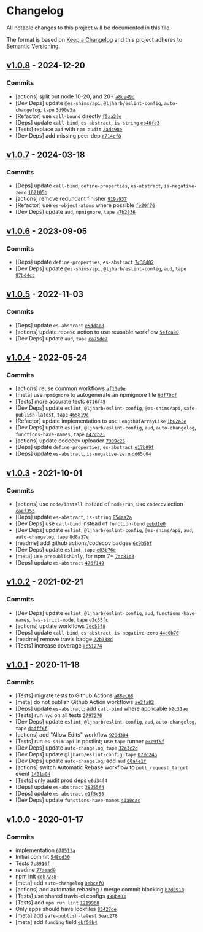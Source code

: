 # Changelog

All notable changes to this project will be documented in this file.

The format is based on [Keep a Changelog](https://keepachangelog.com/en/1.0.0/)
and this project adheres to [Semantic Versioning](https://semver.org/spec/v2.0.0.html).

## [v1.0.8](https://github.com/es-shims/Array.prototype.indexOf/compare/v1.0.7...v1.0.8) - 2024-12-20

### Commits

- [actions] split out node 10-20, and 20+ [`a8ce49d`](https://github.com/es-shims/Array.prototype.indexOf/commit/a8ce49d2e7bd726975159a89cf9c4026ff0886e0)
- [Dev Deps] update `@es-shims/api`, `@ljharb/eslint-config`, `auto-changelog`, `tape` [`3d90e3a`](https://github.com/es-shims/Array.prototype.indexOf/commit/3d90e3a294e5f599e98a87d50b59f43a6cee5035)
- [Refactor] use `call-bound` directly [`f5aa29e`](https://github.com/es-shims/Array.prototype.indexOf/commit/f5aa29ee57efeb8cd5cce54713bc9389114187b8)
- [Deps] update `call-bind`, `es-abstract`, `is-string` [`eb46fe3`](https://github.com/es-shims/Array.prototype.indexOf/commit/eb46fe3abd49823cc862b9f9f0ec4f3743ca0a39)
- [Tests] replace `aud` with `npm audit` [`2adc98e`](https://github.com/es-shims/Array.prototype.indexOf/commit/2adc98e023c14c66586ea535f7423f4f4919858d)
- [Dev Deps] add missing peer dep [`a714cf8`](https://github.com/es-shims/Array.prototype.indexOf/commit/a714cf841dac1a86ba36e7ba369ddaf66ad6ce4d)

## [v1.0.7](https://github.com/es-shims/Array.prototype.indexOf/compare/v1.0.6...v1.0.7) - 2024-03-18

### Commits

- [Deps] update `call-bind`, `define-properties`, `es-abstract`, `is-negative-zero` [`162105b`](https://github.com/es-shims/Array.prototype.indexOf/commit/162105b56fba0bc4c64cae1bb8f648e20f1429ae)
- [actions] remove redundant finisher [`919a937`](https://github.com/es-shims/Array.prototype.indexOf/commit/919a937bf0790d45bbf9c2e9ccd549cbf6319ad2)
- [Refactor] use `es-object-atoms` where possible [`fe30f76`](https://github.com/es-shims/Array.prototype.indexOf/commit/fe30f7658ceafb8fd3037c65cbb8f256877bd998)
- [Dev Deps] update `aud`, `npmignore`, `tape` [`a7b2836`](https://github.com/es-shims/Array.prototype.indexOf/commit/a7b2836f4e152d1dd2f1c9bf25b461544189a4f9)

## [v1.0.6](https://github.com/es-shims/Array.prototype.indexOf/compare/v1.0.5...v1.0.6) - 2023-09-05

### Commits

- [Deps] update `define-properties`, `es-abstract` [`7c38d02`](https://github.com/es-shims/Array.prototype.indexOf/commit/7c38d022df705b3782306921a354438da43139ca)
- [Dev Deps] update `@es-shims/api`, `@ljharb/eslint-config`, `aud`, `tape` [`87bd4cc`](https://github.com/es-shims/Array.prototype.indexOf/commit/87bd4cc6493606e1ddabd3beffd7c4455564fd60)

## [v1.0.5](https://github.com/es-shims/Array.prototype.indexOf/compare/v1.0.4...v1.0.5) - 2022-11-03

### Commits

- [Deps] update `es-abstract` [`e5ddae8`](https://github.com/es-shims/Array.prototype.indexOf/commit/e5ddae8ae10a5b7e65eab081ff6dddd23d0cd21c)
- [actions] update rebase action to use reusable workflow [`5efca90`](https://github.com/es-shims/Array.prototype.indexOf/commit/5efca9063d26f02a553fecf458789c123a90477f)
- [Dev Deps] update `aud`, `tape` [`ca75de7`](https://github.com/es-shims/Array.prototype.indexOf/commit/ca75de7c5a426f8276a3bb242ad79fb8d74c6ee5)

## [v1.0.4](https://github.com/es-shims/Array.prototype.indexOf/compare/v1.0.3...v1.0.4) - 2022-05-24

### Commits

- [actions] reuse common workflows [`af13e9e`](https://github.com/es-shims/Array.prototype.indexOf/commit/af13e9e68aef9bf699f903ccaf946cead1ae24e1)
- [meta] use `npmignore` to autogenerate an npmignore file [`0df70cf`](https://github.com/es-shims/Array.prototype.indexOf/commit/0df70cfc0e5d5256870714c2ad21bd4fff328b4f)
- [Tests] more accurate tests [`6716f45`](https://github.com/es-shims/Array.prototype.indexOf/commit/6716f457aecff21da0ea56f9fa9fded25643f306)
- [Dev Deps] update `eslint`, `@ljharb/eslint-config`, `@es-shims/api`, `safe-publish-latest`, `tape` [`465819c`](https://github.com/es-shims/Array.prototype.indexOf/commit/465819cfdf959167ccf8d118483952953b56fc66)
- [Refactor] update implementation to use `LengthOfArrayLike` [`1b62a3e`](https://github.com/es-shims/Array.prototype.indexOf/commit/1b62a3e8e2e8b3954bd96f94c61ff400a725093b)
- [Dev Deps] update `eslint`, `@ljharb/eslint-config`, `aud`, `auto-changelog`, `functions-have-names`, `tape` [`a47cb21`](https://github.com/es-shims/Array.prototype.indexOf/commit/a47cb2153fd3f0e3ce5e1c1ba43c0f4beb18064c)
- [actions] update codecov uploader [`7309c25`](https://github.com/es-shims/Array.prototype.indexOf/commit/7309c2560a58df24108f97d6b350a26757b02f92)
- [Deps] update `define-properties`, `es-abstract` [`e17b09f`](https://github.com/es-shims/Array.prototype.indexOf/commit/e17b09f0a3396afa3dd4a2d47104f6308374d8ac)
- [Deps] update `es-abstract`, `is-negative-zero` [`dd65c04`](https://github.com/es-shims/Array.prototype.indexOf/commit/dd65c0442ab26d6a25091142f08fba12f02b3ba6)

## [v1.0.3](https://github.com/es-shims/Array.prototype.indexOf/compare/v1.0.2...v1.0.3) - 2021-10-01

### Commits

- [actions] use `node/install` instead of `node/run`; use `codecov` action [`caef355`](https://github.com/es-shims/Array.prototype.indexOf/commit/caef3551a7c79a64f9b9aa6d052536c283d34d8a)
- [Deps] update `es-abstract`, `is-string` [`854aa2a`](https://github.com/es-shims/Array.prototype.indexOf/commit/854aa2a71494170f54fa0c10cb0896e8e3dde852)
- [Dev Deps] use `call-bind` instead of `function-bind` [`eebd1e0`](https://github.com/es-shims/Array.prototype.indexOf/commit/eebd1e033906d0b741a60a784c467e5769b85473)
- [Dev Deps] update `eslint`, `@ljharb/eslint-config`, `@es-shims/api`, `aud`, `auto-changelog`, `tape` [`8d8a37e`](https://github.com/es-shims/Array.prototype.indexOf/commit/8d8a37e8c9524fbbe1dd0563277f188b76497946)
- [readme] add github actions/codecov badges [`6c9b5bf`](https://github.com/es-shims/Array.prototype.indexOf/commit/6c9b5bfd15e344198f1155b77c3ff9ee6894a294)
- [Dev Deps] update `eslint`, `tape` [`e03b76e`](https://github.com/es-shims/Array.prototype.indexOf/commit/e03b76e3be3e40c4b0a15b79da4f1bf12c5f4e98)
- [meta] use `prepublishOnly`, for npm 7+ [`7ac81d3`](https://github.com/es-shims/Array.prototype.indexOf/commit/7ac81d35d8e823adfb31a2ecdc713056df703556)
- [Deps] update `es-abstract` [`476f149`](https://github.com/es-shims/Array.prototype.indexOf/commit/476f149db0d43cc7f90d51f4d37a0b0f35ea11e4)

## [v1.0.2](https://github.com/es-shims/Array.prototype.indexOf/compare/v1.0.1...v1.0.2) - 2021-02-21

### Commits

- [Dev Deps] update `eslint`, `@ljharb/eslint-config`, `aud`, `functions-have-names`, `has-strict-mode`, `tape` [`e2c35fc`](https://github.com/es-shims/Array.prototype.indexOf/commit/e2c35fc71e941315474eb87a2ba4a0565819ec8b)
- [actions] update workflows [`7ec55f8`](https://github.com/es-shims/Array.prototype.indexOf/commit/7ec55f80d786aff5b09ae76159454363363ad7c4)
- [Deps] update `call-bind`, `es-abstract`, `is-negative-zero` [`44d0b70`](https://github.com/es-shims/Array.prototype.indexOf/commit/44d0b703403b5a11582f59be2bddadb8a7c1bf94)
- [readme] remove travis badge [`22b338d`](https://github.com/es-shims/Array.prototype.indexOf/commit/22b338d0efe460df4a55bd2d794e63a5da88e753)
- [Tests] increase coverage [`ac51274`](https://github.com/es-shims/Array.prototype.indexOf/commit/ac5127451d59caa7be31c5626f6be324fcb92d77)

## [v1.0.1](https://github.com/es-shims/Array.prototype.indexOf/compare/v1.0.0...v1.0.1) - 2020-11-18

### Commits

- [Tests] migrate tests to Github Actions [`a88ec68`](https://github.com/es-shims/Array.prototype.indexOf/commit/a88ec68631dc107be5f7e9800be5a526319e2e6c)
- [meta] do not publish Github Action workflows [`ae2fa82`](https://github.com/es-shims/Array.prototype.indexOf/commit/ae2fa82da4dead7487e23972daf3fdfd3b995664)
- [Deps] update `es-abstract`; add `call-bind` where applicable [`b2c31ae`](https://github.com/es-shims/Array.prototype.indexOf/commit/b2c31ae60df2dc7d89feb41a621b1f4a29bcecb3)
- [Tests] run `nyc` on all tests [`2797270`](https://github.com/es-shims/Array.prototype.indexOf/commit/2797270ebf831e44c68904018b1fdc12c8afa24e)
- [Dev Deps] update `eslint`, `@ljharb/eslint-config`, `aud`, `auto-changelog`, `tape` [`dadff6f`](https://github.com/es-shims/Array.prototype.indexOf/commit/dadff6f731c482bc196029844832619101eca3c6)
- [actions] add "Allow Edits" workflow [`920d304`](https://github.com/es-shims/Array.prototype.indexOf/commit/920d3046012259043136366c84e7fd4acb15e246)
- [Tests] run `es-shim-api` in postlint; use `tape` runner [`e3c9f5f`](https://github.com/es-shims/Array.prototype.indexOf/commit/e3c9f5f83cb02422a8bf62e6f2c4c1909aeb8bfe)
- [Dev Deps] update `auto-changelog`, `tape` [`32a3c2d`](https://github.com/es-shims/Array.prototype.indexOf/commit/32a3c2d53b51b811aacbcafdbb569141af37e40e)
- [Dev Deps] update `@ljharb/eslint-config`, `tape` [`079d245`](https://github.com/es-shims/Array.prototype.indexOf/commit/079d245e6b21fd50709b192649bc48ac4922ea32)
- [Dev Deps] update `auto-changelog`; add `aud` [`60a4e1f`](https://github.com/es-shims/Array.prototype.indexOf/commit/60a4e1f722c209254a29328183ba3bc101494886)
- [actions] switch Automatic Rebase workflow to `pull_request_target` event [`1401a04`](https://github.com/es-shims/Array.prototype.indexOf/commit/1401a0458ce7269396c84b9f2ee0f6d5b25ac933)
- [Tests] only audit prod deps [`e6d34f4`](https://github.com/es-shims/Array.prototype.indexOf/commit/e6d34f4cfbb17953aed0fa56689a6dc96ef94db8)
- [Deps] update `es-abstract` [`38255f4`](https://github.com/es-shims/Array.prototype.indexOf/commit/38255f47d94273ca89deea4a1d3f658c5dde990b)
- [Deps] update `es-abstract` [`e1f5c56`](https://github.com/es-shims/Array.prototype.indexOf/commit/e1f5c56ece275c85e4d3758bf1182e7e9492fa6d)
- [Dev Deps] update `functions-have-names` [`41a0cac`](https://github.com/es-shims/Array.prototype.indexOf/commit/41a0cac515c7837c25fe2a9523312add559bef1f)

## v1.0.0 - 2020-01-17

### Commits

- implementation [`678513a`](https://github.com/es-shims/Array.prototype.indexOf/commit/678513a56a110b271608cef66e07d64d74e544de)
- Initial commit [`548cd30`](https://github.com/es-shims/Array.prototype.indexOf/commit/548cd3070439c735e06f71c4d879de35fa42a2d0)
- Tests [`7c8916f`](https://github.com/es-shims/Array.prototype.indexOf/commit/7c8916fc666c4030e307d13c1a03bb5b0faf1710)
- readme [`77aead9`](https://github.com/es-shims/Array.prototype.indexOf/commit/77aead97bf8863c57aa940b51cf54769b2fcac39)
- npm init [`ceb7238`](https://github.com/es-shims/Array.prototype.indexOf/commit/ceb7238d4dea046bcff131bdc229efd3f1a6dceb)
- [meta] add `auto-changelog` [`8ebcef0`](https://github.com/es-shims/Array.prototype.indexOf/commit/8ebcef0970f16e945f30eb8ffa457197e10105d3)
- [actions] add automatic rebasing / merge commit blocking [`b7d0910`](https://github.com/es-shims/Array.prototype.indexOf/commit/b7d0910bf94e712352174ca1c440bed25c50c038)
- [Tests] use shared travis-ci configs [`498ba03`](https://github.com/es-shims/Array.prototype.indexOf/commit/498ba0349c8eb4d2f643bd7199577ba76fedb94b)
- [Tests] add `npm run lint` [`1219960`](https://github.com/es-shims/Array.prototype.indexOf/commit/1219960d71a01042c31d3b548f16a11f63256af9)
- Only apps should have lockfiles [`83427de`](https://github.com/es-shims/Array.prototype.indexOf/commit/83427defa487ff84509e8edd537f1189b9bd043f)
- [meta] add `safe-publish-latest` [`5eac278`](https://github.com/es-shims/Array.prototype.indexOf/commit/5eac278b4db7119cc1e57e011228a8a711577b4d)
- [meta] add `funding` field [`ebf58b4`](https://github.com/es-shims/Array.prototype.indexOf/commit/ebf58b4ca9dae525b0df19c947e30a7f3bf7452b)
